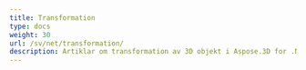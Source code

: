 ```yaml
---
title: Transformation
type: docs
weight: 30
url: /sv/net/transformation/
description: Artiklar om transformation av 3D objekt i Aspose.3D for .NET.
---
```


